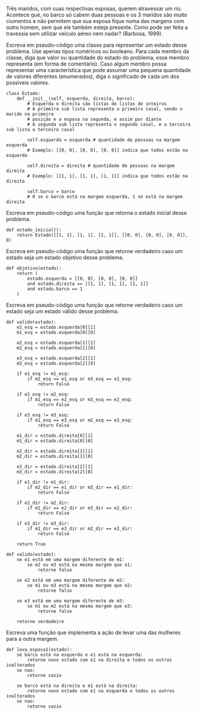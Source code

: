 Três maridos, com suas respectivas esposas, querem atravessar um rio. Acontece que, no barco só cabem duas pessoas e os 3 maridos são muito 
ciumentos e não permitem que sua esposa fique numa das margens com outro homem, sem que ele também esteja presente. Como pode ser feita a 
travessia sem utilizar veículo aéreo nem nadar? (Barbosa, 1999).

Escreva em pseudo-código uma classe para representar um estado desse problema. Use apenas tipos numéricos ou booleano.
Para cada membro da classe, diga que valor ou quantidade do estado do problema, esse membro representa (em forma de comentário).
Caso algum membro possa representar uma característica que pode assumar uma pequena quantidade de valores diferentes (enumerados),
diga o significado de cada um dos possíveis valores.
```
class Estado:
    def __init__(self, esquerda, direita, barco):
        # Esquerda e direita são listas de listas de inteiros
        # A primeira sub lista representa o primeiro casal, sendo o marido na primeira
        # posição e a esposa na segunda, e assim por diante
        # A segunda sub lista representa o segundo casal, e a terceira sub lista o terceiro casal

        self.esquerda = esquerda # quantidade de pessoas na margem esquerda
        # Exemplo: [[0, 0], [0, 0], [0, 0]] indica que todos estão na esquerda

        self.direita = direita # quantidade de pessoas na margem direita
        # Exemplo: [[1, 1], [1, 1], [1, 1]] indica que todos estão na direita

        self.barco = barco
        # 0 se o barco está na margem esquerda, 1 se está na margem direita
```

Escreva em pseudo-código uma função que retorna o estado inicial desse problema.
```
def estado_inicial():
    return Estado([[1, 1], [1, 1], [1, 1]], [[0, 0], [0, 0], [0, 0]], 0)
```

Escreva em pseudo-código uma função que retorne verdadeiro caso um estado seja um estado objetivo desse problema.
```
def objetivo(estado):
    return (
        estado.esquerda = [[0, 0], [0, 0], [0, 0]]
        and estado.direita == [[1, 1], [1, 1], [1, 1]]
        and estado.barco == 1
    )
```

Escreva em pseudo-código uma função que retorne verdadeiro caso um estado seja um estado válido desse problema.
```
def valido(estado):
    e1_esq = estado.esquerda[0][1]
    m1_esq = estado.esquerda[0][0]

    e2_esq = estado.esquerda[1][1]
    m2_esq = estado.esquerda[1][0]

    e3_esq = estado.esquerda[2][1]
    m3_esq = estado.esquerda[2][0]

    if e1_esq != m1_esq:
        if m2_esq == e1_esq or m3_esq == e1_esq:
            return False

    if e2_esq != m2_esq:
        if m1_esq == e2_esq or m3_esq == e2_esq:
            return False

    if e3_esq != m3_esq:
        if m1_esq == e3_esq or m2_esq == e3_esq:
            return False

    e1_dir = estado.direita[0][1]
    m1_dir = estado.direita[0][0]

    e2_dir = estado.direita[1][1]
    m2_dir = estado.direita[1][0]

    e3_dir = estado.direita[2][1]
    m3_dir = estado.direita[2][0]

    if e1_dir != m1_dir:
        if m2_dir == e1_dir or m3_dir == e1_dir:
            return False

    if e2_dir != m2_dir:
        if m1_dir == e2_dir or m3_dir == e2_dir:
            return False

    if e3_dir != m3_dir:
        if m1_dir == e3_dir or m2_dir == e3_dir:
            return False

    return True
```

```
def valido(estado):
    se e1 está em uma margem diferente de m1:
        se m2 ou m3 está na mesma margem que e1:
            retorne falso

    se e2 está em uma margem diferente de m2:
        se m1 ou m3 está na mesma margem que e2:
            retorne falso

    se e3 está em uma margem diferente de m3:
        se m1 ou m2 está na mesma margem que e3:
            retorne falso

    retorne verdadeiro
```

Escreva uma função que implementa a ação de levar uma das mulheres para a outra margem.
```
def leva_esposa1(estado):
    se barco está na esquerda e e1 está na esquerda:
        retorne novo estado com e1 na direita e todos os outros inalterados
    se nao:
        retorne vazio
    
    se barco está na direita e e1 está na direita:
        retorne novo estado com e1 na esquerda e todos os outros inalterados
    se nao:
        retorne vazio
```